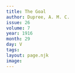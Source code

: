 ```yaml
---
title: The Goal
author: Dupree, A. M. C.
issue: 26
volume: 7
year: 1916
month: 29
day: V
tags:
layout: page.njk
image:
---
```





